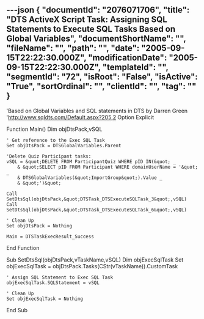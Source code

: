 ---json
{
  "documentId": "2076071706",
  "title": "DTS ActiveX Script Task: Assigning SQL Statements to Execute SQL Tasks Based on Global Variables",
  "documentShortName": "",
  "fileName": "",
  "path": "",
  "date": "2005-09-15T22:22:30.000Z",
  "modificationDate": "2005-09-15T22:22:30.000Z",
  "templateId": "",
  "segmentId": "72",
  "isRoot": "False",
  "isActive": "True",
  "sortOrdinal": "",
  "clientId": "",
  "tag": ""
}
---

'Based on Global Variables and SQL statements in DTS by Darren Green
'http://www.sqldts.com/Default.aspx?205,2
Option Explicit

Function Main()
    Dim objDtsPack,vSQL

    ' Get reference to the Exec SQL Task
    Set objDtsPack = DTSGlobalVariables.Parent

    'Delete Quiz Participant tasks:
    vSQL = &quot;DELETE FROM ParticipantQuiz WHERE pID IN(&quot; _
        & &quot;SELECT pID FROM Participant WHERE domainUserName = '&quot; _
        & DTSGlobalVariables(&quot;ImportGroup&quot;).Value _
        & &quot;')&quot;

    Call SetDtsSql(objDtsPack,&quot;DTSTask_DTSExecuteSQLTask_3&quot;,vSQL)
    Call SetDtsSql(objDtsPack,&quot;DTSTask_DTSExecuteSQLTask_6&quot;,vSQL)

    ' Clean Up
    Set objDtsPack = Nothing

    Main = DTSTaskExecResult_Success
End Function

Sub SetDtsSql(objDtsPack,vTaskName,vSQL)
    Dim objExecSqlTask
    Set objExecSqlTask = objDtsPack.Tasks(CStr(vTaskName)).CustomTask

    ' Assign SQL Statement to Exec SQL Task
    objExecSqlTask.SQLStatement = vSQL

    ' Clean Up
    Set objExecSqlTask = Nothing
End Sub
